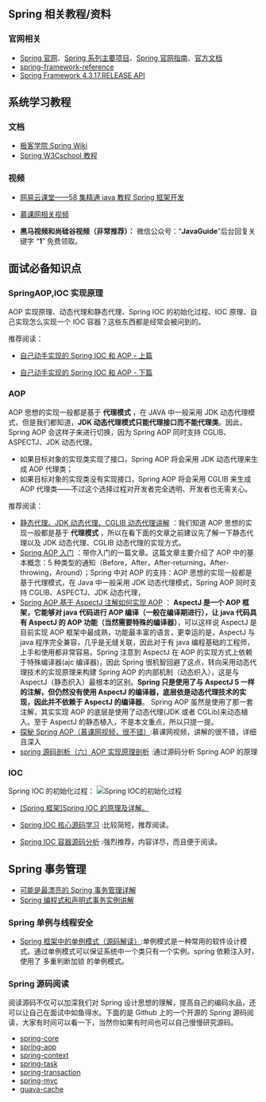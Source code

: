 ## Spring 相关教程/资料

### 官网相关

- [Spring 官网](https://spring.io/)、[Spring 系列主要项目](https://spring.io/projects)、[Spring 官网指南](https://spring.io/guides)、[官方文档](https://spring.io/docs/reference)
- [spring-framework-reference](https://docs.spring.io/spring/docs/5.0.14.RELEASE/spring-framework-reference/index.html)
- [Spring Framework 4.3.17.RELEASE API](https://docs.spring.io/spring/docs/4.3.17.RELEASE/javadoc-api/)

## 系统学习教程

### 文档

- [极客学院 Spring Wiki](http://wiki.jikexueyuan.com/project/spring/transaction-management.html)
- [Spring W3Cschool 教程 ](https://www.w3cschool.cn/wkspring/f6pk1ic8.html)

### 视频

- [网易云课堂——58 集精通 java 教程 Spring 框架开发](http://study.163.com/course/courseMain.htm?courseId=1004475015#/courseDetail?tab=1&35)
- [慕课网相关视频](https://www.imooc.com/)

- **黑马视频和尚硅谷视频（非常推荐）：** 微信公众号：“**JavaGuide**”后台回复关键字 “**1**” 免费领取。

## 面试必备知识点

### SpringAOP,IOC 实现原理

AOP 实现原理、动态代理和静态代理、Spring IOC 的初始化过程、IOC 原理、自己实现怎么实现一个 IOC 容器？这些东西都是经常会被问到的。

推荐阅读：

- [自己动手实现的 Spring IOC 和 AOP - 上篇](http://www.coolblog.xyz/2018/01/18/自己动手实现的-Spring-IOC-和-AOP-上篇/)

- [自己动手实现的 Spring IOC 和 AOP - 下篇](http://www.coolblog.xyz/2018/01/18/自己动手实现的-Spring-IOC-和-AOP-下篇/)

### AOP

AOP 思想的实现一般都是基于 **代理模式** ，在 JAVA 中一般采用 JDK 动态代理模式，但是我们都知道，**JDK 动态代理模式只能代理接口而不能代理类**。因此，Spring AOP 会这样子来进行切换，因为 Spring AOP 同时支持 CGLIB、ASPECTJ、JDK 动态代理。

- 如果目标对象的实现类实现了接口，Spring AOP 将会采用 JDK 动态代理来生成 AOP 代理类；
- 如果目标对象的实现类没有实现接口，Spring AOP 将会采用 CGLIB 来生成 AOP 代理类——不过这个选择过程对开发者完全透明、开发者也无需关心。

推荐阅读：

- [静态代理、JDK 动态代理、CGLIB 动态代理讲解](http://www.cnblogs.com/puyangsky/p/6218925.html) ：我们知道 AOP 思想的实现一般都是基于 **代理模式** ，所以在看下面的文章之前建议先了解一下静态代理以及 JDK 动态代理、CGLIB 动态代理的实现方式。
- [Spring AOP 入门](https://juejin.im/post/5aa7818af265da23844040c6) ：带你入门的一篇文章。这篇文章主要介绍了 AOP 中的基本概念：5 种类型的通知（Before，After，After-returning，After-throwing，Around）；Spring 中对 AOP 的支持：AOP 思想的实现一般都是基于代理模式，在 Java 中一般采用 JDK 动态代理模式，Spring AOP 同时支持 CGLIB、ASPECTJ、JDK 动态代理，
- [Spring AOP 基于 AspectJ 注解如何实现 AOP](https://juejin.im/post/5a55af9e518825734d14813f) ： **AspectJ 是一个 AOP 框架，它能够对 java 代码进行 AOP 编译（一般在编译期进行），让 java 代码具有 AspectJ 的 AOP 功能（当然需要特殊的编译器）**，可以这样说 AspectJ 是目前实现 AOP 框架中最成熟，功能最丰富的语言，更幸运的是，AspectJ 与 java 程序完全兼容，几乎是无缝关联，因此对于有 java 编程基础的工程师，上手和使用都非常容易。Spring 注意到 AspectJ 在 AOP 的实现方式上依赖于特殊编译器(ajc 编译器)，因此 Spring 很机智回避了这点，转向采用动态代理技术的实现原理来构建 Spring AOP 的内部机制（动态织入），这是与 AspectJ（静态织入）最根本的区别。**Spring 只是使用了与 AspectJ 5 一样的注解，但仍然没有使用 AspectJ 的编译器，底层依是动态代理技术的实现，因此并不依赖于 AspectJ 的编译器**。 Spring AOP 虽然是使用了那一套注解，其实实现 AOP 的底层是使用了动态代理(JDK 或者 CGLib)来动态植入。至于 AspectJ 的静态植入，不是本文重点，所以只提一提。
- [探秘 Spring AOP（慕课网视频，很不错）](https://www.imooc.com/learn/869):慕课网视频，讲解的很不错，详细且深入
- [spring 源码剖析（六）AOP 实现原理剖析](https://blog.csdn.net/fighterandknight/article/details/51209822) :通过源码分析 Spring AOP 的原理

### IOC

Spring IOC 的初始化过程：
![Spring IOC的初始化过程](https://user-gold-cdn.xitu.io/2018/5/22/16387903ee72c831?w=709&h=56&f=png&s=4673)

- [[Spring 框架]Spring IOC 的原理及详解。](https://www.cnblogs.com/wang-meng/p/5597490.html)

- [Spring IOC 核心源码学习](https://yikun.github.io/2015/05/29/Spring-IOC核心源码学习/) :比较简短，推荐阅读。
- [Spring IOC 容器源码分析](https://javadoop.com/post/spring-ioc) :强烈推荐，内容详尽，而且便于阅读。

## Spring 事务管理

- [可能是最漂亮的 Spring 事务管理详解](https://juejin.im/post/5b00c52ef265da0b95276091)
- [Spring 编程式和声明式事务实例讲解](https://juejin.im/post/5b010f27518825426539ba38)

### Spring 单例与线程安全

- [Spring 框架中的单例模式（源码解读）](http://www.cnblogs.com/chengxuyuanzhilu/p/6404991.html):单例模式是一种常用的软件设计模式。通过单例模式可以保证系统中一个类只有一个实例。spring 依赖注入时，使用了 多重判断加锁 的单例模式。

### Spring 源码阅读

阅读源码不仅可以加深我们对 Spring 设计思想的理解，提高自己的编码水品，还可以让自己在面试中如鱼得水。下面的是 Github 上的一个开源的 Spring 源码阅读，大家有时间可以看一下，当然你如果有时间也可以自己慢慢研究源码。

- [spring-core](https://github.com/seaswalker/Spring/blob/master/note/Spring.md)
- [spring-aop](https://github.com/seaswalker/Spring/blob/master/note/spring-aop.md)
- [spring-context](https://github.com/seaswalker/Spring/blob/master/note/spring-context.md)
- [spring-task](https://github.com/seaswalker/Spring/blob/master/note/spring-task.md)
- [spring-transaction](https://github.com/seaswalker/Spring/blob/master/note/spring-transaction.md)
- [spring-mvc](https://github.com/seaswalker/Spring/blob/master/note/spring-mvc.md)
- [guava-cache](https://github.com/seaswalker/Spring/blob/master/note/guava-cache.md)
